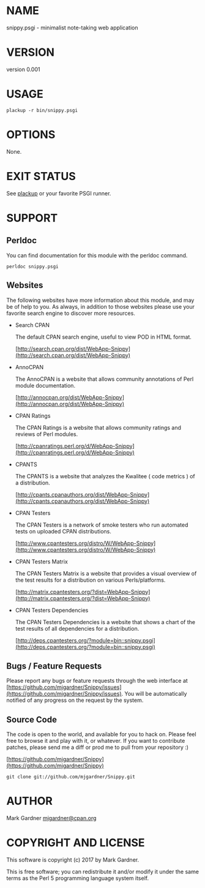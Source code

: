 # NAME

snippy.psgi - minimalist note-taking web application

# VERSION

version 0.001

# USAGE

    plackup -r bin/snippy.psgi

# OPTIONS

None.

# EXIT STATUS

See [plackup](https://metacpan.org/pod/plackup) or your favorite PSGI runner.

# SUPPORT

## Perldoc

You can find documentation for this module with the perldoc command.

    perldoc snippy.psgi

## Websites

The following websites have more information about this module, and may be of help to you. As always,
in addition to those websites please use your favorite search engine to discover more resources.

- Search CPAN

    The default CPAN search engine, useful to view POD in HTML format.

    [http://search.cpan.org/dist/WebApp-Snippy](http://search.cpan.org/dist/WebApp-Snippy)

- AnnoCPAN

    The AnnoCPAN is a website that allows community annotations of Perl module documentation.

    [http://annocpan.org/dist/WebApp-Snippy](http://annocpan.org/dist/WebApp-Snippy)

- CPAN Ratings

    The CPAN Ratings is a website that allows community ratings and reviews of Perl modules.

    [http://cpanratings.perl.org/d/WebApp-Snippy](http://cpanratings.perl.org/d/WebApp-Snippy)

- CPANTS

    The CPANTS is a website that analyzes the Kwalitee ( code metrics ) of a distribution.

    [http://cpants.cpanauthors.org/dist/WebApp-Snippy](http://cpants.cpanauthors.org/dist/WebApp-Snippy)

- CPAN Testers

    The CPAN Testers is a network of smoke testers who run automated tests on uploaded CPAN distributions.

    [http://www.cpantesters.org/distro/W/WebApp-Snippy](http://www.cpantesters.org/distro/W/WebApp-Snippy)

- CPAN Testers Matrix

    The CPAN Testers Matrix is a website that provides a visual overview of the test results for a distribution on various Perls/platforms.

    [http://matrix.cpantesters.org/?dist=WebApp-Snippy](http://matrix.cpantesters.org/?dist=WebApp-Snippy)

- CPAN Testers Dependencies

    The CPAN Testers Dependencies is a website that shows a chart of the test results of all dependencies for a distribution.

    [http://deps.cpantesters.org/?module=bin::snippy.psgi](http://deps.cpantesters.org/?module=bin::snippy.psgi)

## Bugs / Feature Requests

Please report any bugs or feature requests through the web
interface at [https://github.com/mjgardner/Snippy/issues](https://github.com/mjgardner/Snippy/issues). You will be automatically notified of any
progress on the request by the system.

## Source Code

The code is open to the world, and available for you to hack on. Please feel free to browse it and play
with it, or whatever. If you want to contribute patches, please send me a diff or prod me to pull
from your repository :)

[https://github.com/mjgardner/Snippy](https://github.com/mjgardner/Snippy)

    git clone git://github.com/mjgardner/Snippy.git

# AUTHOR

Mark Gardner <mjgardner@cpan.org>

# COPYRIGHT AND LICENSE

This software is copyright (c) 2017 by Mark Gardner.

This is free software; you can redistribute it and/or modify it under
the same terms as the Perl 5 programming language system itself.

